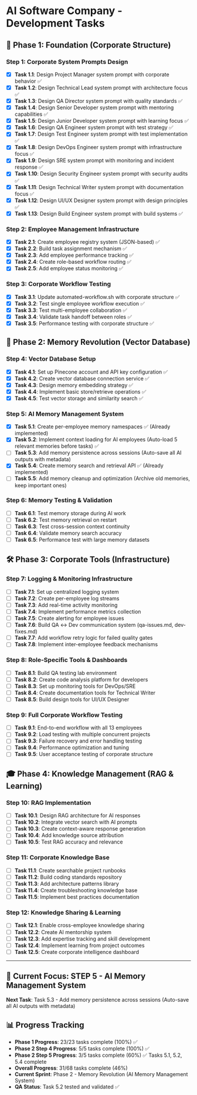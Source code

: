# AI Software Company - Development Tasks

## 🏢 Phase 1: Foundation (Corporate Structure)

### Step 1: Corporate System Prompts Design
- [x] **Task 1.1**: Design Project Manager system prompt with corporate behavior ✅
- [x] **Task 1.2**: Design Technical Lead system prompt with architecture focus ✅  
- [x] **Task 1.3**: Design QA Director system prompt with quality standards ✅
- [x] **Task 1.4**: Design Senior Developer system prompt with mentoring capabilities ✅
- [x] **Task 1.5**: Design Junior Developer system prompt with learning focus ✅
- [x] **Task 1.6**: Design QA Engineer system prompt with test strategy ✅
- [x] **Task 1.7**: Design Test Engineer system prompt with test implementation ✅
- [x] **Task 1.8**: Design DevOps Engineer system prompt with infrastructure focus ✅
- [x] **Task 1.9**: Design SRE system prompt with monitoring and incident response ✅
- [x] **Task 1.10**: Design Security Engineer system prompt with security audits ✅
- [x] **Task 1.11**: Design Technical Writer system prompt with documentation focus ✅
- [x] **Task 1.12**: Design UI/UX Designer system prompt with design principles ✅
- [x] **Task 1.13**: Design Build Engineer system prompt with build systems ✅

### Step 2: Employee Management Infrastructure
- [x] **Task 2.1**: Create employee registry system (JSON-based) ✅
- [x] **Task 2.2**: Build task assignment mechanism ✅
- [x] **Task 2.3**: Add employee performance tracking ✅
- [x] **Task 2.4**: Create role-based workflow routing ✅
- [x] **Task 2.5**: Add employee status monitoring ✅

### Step 3: Corporate Workflow Testing
- [x] **Task 3.1**: Update automated-workflow.sh with corporate structure ✅
- [x] **Task 3.2**: Test single employee workflow execution ✅
- [x] **Task 3.3**: Test multi-employee collaboration ✅
- [x] **Task 3.4**: Validate task handoff between roles ✅
- [x] **Task 3.5**: Performance testing with corporate structure ✅

## 🧠 Phase 2: Memory Revolution (Vector Database)

### Step 4: Vector Database Setup
- [x] **Task 4.1**: Set up Pinecone account and API key configuration ✅
- [x] **Task 4.2**: Create vector database connection service ✅
- [x] **Task 4.3**: Design memory embedding strategy ✅
- [x] **Task 4.4**: Implement basic store/retrieve operations ✅
- [x] **Task 4.5**: Test vector storage and similarity search ✅

### Step 5: AI Memory Management System
- [x] **Task 5.1**: Create per-employee memory namespaces ✅ (Already implemented)
- [x] **Task 5.2**: Implement context loading for AI employees (Auto-load 5 relevant memories before tasks) ✅
- [ ] **Task 5.3**: Add memory persistence across sessions (Auto-save all AI outputs with metadata)
- [x] **Task 5.4**: Create memory search and retrieval API ✅ (Already implemented)
- [ ] **Task 5.5**: Add memory cleanup and optimization (Archive old memories, keep important ones)

### Step 6: Memory Testing & Validation
- [ ] **Task 6.1**: Test memory storage during AI work
- [ ] **Task 6.2**: Test memory retrieval on restart
- [ ] **Task 6.3**: Test cross-session context continuity
- [ ] **Task 6.4**: Validate memory search accuracy
- [ ] **Task 6.5**: Performance test with large memory datasets

## 🛠️ Phase 3: Corporate Tools (Infrastructure)

### Step 7: Logging & Monitoring Infrastructure
- [ ] **Task 7.1**: Set up centralized logging system
- [ ] **Task 7.2**: Create per-employee log streams
- [ ] **Task 7.3**: Add real-time activity monitoring
- [ ] **Task 7.4**: Implement performance metrics collection
- [ ] **Task 7.5**: Create alerting for employee issues
- [ ] **Task 7.6**: Build QA ↔ Dev communication system (qa-issues.md, dev-fixes.md)
- [ ] **Task 7.7**: Add workflow retry logic for failed quality gates
- [ ] **Task 7.8**: Implement inter-employee feedback mechanisms

### Step 8: Role-Specific Tools & Dashboards
- [ ] **Task 8.1**: Build QA testing lab environment
- [ ] **Task 8.2**: Create code analysis platform for developers
- [ ] **Task 8.3**: Set up monitoring tools for DevOps/SRE
- [ ] **Task 8.4**: Create documentation tools for Technical Writer
- [ ] **Task 8.5**: Build design tools for UI/UX Designer

### Step 9: Full Corporate Workflow Testing
- [ ] **Task 9.1**: End-to-end workflow with all 13 employees
- [ ] **Task 9.2**: Load testing with multiple concurrent projects
- [ ] **Task 9.3**: Failure recovery and error handling testing
- [ ] **Task 9.4**: Performance optimization and tuning
- [ ] **Task 9.5**: User acceptance testing of corporate structure

## 🎓 Phase 4: Knowledge Management (RAG & Learning)

### Step 10: RAG Implementation
- [ ] **Task 10.1**: Design RAG architecture for AI responses
- [ ] **Task 10.2**: Integrate vector search with AI prompts
- [ ] **Task 10.3**: Create context-aware response generation
- [ ] **Task 10.4**: Add knowledge source attribution
- [ ] **Task 10.5**: Test RAG accuracy and relevance

### Step 11: Corporate Knowledge Base
- [ ] **Task 11.1**: Create searchable project runbooks
- [ ] **Task 11.2**: Build coding standards repository
- [ ] **Task 11.3**: Add architecture patterns library
- [ ] **Task 11.4**: Create troubleshooting knowledge base
- [ ] **Task 11.5**: Implement best practices documentation

### Step 12: Knowledge Sharing & Learning
- [ ] **Task 12.1**: Enable cross-employee knowledge sharing
- [ ] **Task 12.2**: Create AI mentorship system
- [ ] **Task 12.3**: Add expertise tracking and skill development
- [ ] **Task 12.4**: Implement learning from project outcomes
- [ ] **Task 12.5**: Create corporate intelligence dashboard

---

## 🎯 Current Focus: **STEP 5 - AI Memory Management System**

**Next Task**: Task 5.3 - Add memory persistence across sessions (Auto-save all AI outputs with metadata)

## 📊 Progress Tracking
- **Phase 1 Progress**: 23/23 tasks complete (100%) ✅
- **Phase 2 Step 4 Progress**: 5/5 tasks complete (100%) ✅
- **Phase 2 Step 5 Progress**: 3/5 tasks complete (60%) ✅ Tasks 5.1, 5.2, 5.4 complete
- **Overall Progress**: 31/68 tasks complete (46%)
- **Current Sprint**: Phase 2 - Memory Revolution (AI Memory Management System)
- **QA Status**: Task 5.2 tested and validated ✅